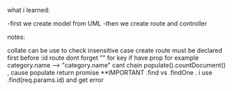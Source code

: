 what i learned:

-first we create model from UML
-then we create route and controller

notes:

collate can be use to check insensitive case
create route must be declared first before :id route
dont forget "" for key if have prop for example category.name --> "category.name"
cant chain populate().countDocument() , cause populate return promise
\*\*IMPORTANT .find vs .findOne . i use .find(req.params.id) and get error
